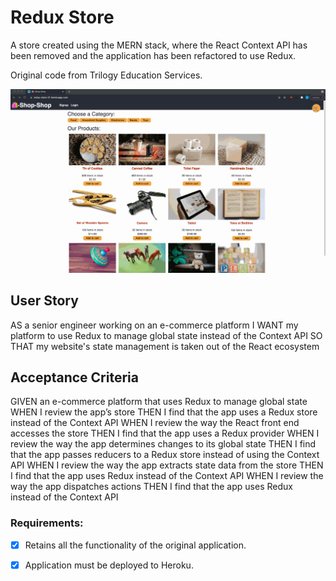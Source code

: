# Redux Store

A store created using the MERN stack, where the React Context API has been removed and the application has been refactored to use Redux.

Original code from Trilogy Education Services.

![Redux Store short demo](./docs/assets/redux-store-demo.gif)

## User Story

AS a senior engineer working on an e-commerce platform
I WANT my platform to use Redux to manage global state instead of the Context API
SO THAT my website's state management is taken out of the React ecosystem

## Acceptance Criteria

GIVEN an e-commerce platform that uses Redux to manage global state
WHEN I review the app’s store
THEN I find that the app uses a Redux store instead of the Context API
WHEN I review the way the React front end accesses the store
THEN I find that the app uses a Redux provider
WHEN I review the way the app determines changes to its global state
THEN I find that the app passes reducers to a Redux store instead of using the Context API
WHEN I review the way the app extracts state data from the store
THEN I find that the app uses Redux instead of the Context API
WHEN I review the way the app dispatches actions
THEN I find that the app uses Redux instead of the Context API

### Requirements:

- [x] Retains all the functionality of the original application.

- [x] Application must be deployed to Heroku.

